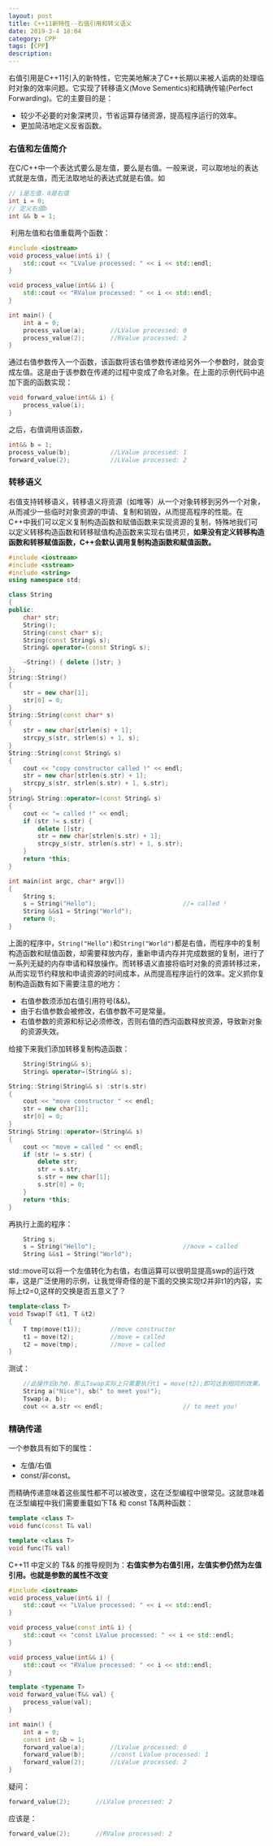 ```yaml
---
layout: post
title: C++11新特性--右值引用和转义语义
date: 2019-3-4 18:04
category: CPP
tags: [CPP]
description: 
---
```


​	右值引用是C++11引入的新特性，它完美地解决了C++长期以来被人诟病的处理临时对象的效率问题。它实现了转移语义(Move Sementics)和精确传输(Perfect Forwarding)。它的主要目的是：

- 较少不必要的对象深拷贝，节省运算存储资源，提高程序运行的效率。
- 更加简洁地定义反省函数。



### 右值和左值简介

​        在C/C++中一个表达式要么是左值，要么是右值。一般来说，可以取地址的表达式就是左值，而无法取地址的表达式就是右值。如

```C++
// i是左值，0是右值
int i = 0;
// 定义右值b
int && b = 1;
```

​	利用左值和右值重载两个函数：

```C++
#include <iostream>
void process_value(int& i) {
	std::cout << "LValue processed: " << i << std::endl;
}

void process_value(int&& i) {
	std::cout << "RValue processed: " << i << std::endl;
}

int main() {
	int a = 0;
	process_value(a);		//LValue processed: 0
	process_value(2);		//RValue processed: 2
}
```

​        通过右值参数传入一个函数，该函数将该右值参数传递给另外一个参数时，就会变成左值。这是由于该参数在传递的过程中变成了命名对象。在上面的示例代码中追加下面的函数实现：

```C++
void forward_value(int&& i) { 
	process_value(i); 
} 
```

之后，右值调用该函数，

```C++
int&& b = 1;
process_value(b);			//LValue processed: 1
forward_value(2);			//LValue processed: 2
```

### 转移语义

​	右值支持转移语义，转移语义将资源（如堆等）从一个对象转移到另外一个对象，从而减少一些临时对象资源的申请、复制和销毁，从而提高程序的性能。在C++中我们可以定义复制构造函数和赋值函数来实现资源的复制，特殊地我们可以定义转移构造函数和转移赋值构造函数来实现右值拷贝，**如果没有定义转移构造函数和转移赋值函数，C++会默认调用复制构造函数和赋值函数。**

```C++
#include <iostream>
#include <sstream>
#include <string>
using namespace std;

class String
{
public:
	char* str;
	String();
	String(const char* s);
	String(const String& s);
	String& operator=(const String& s);

	~String() { delete []str; }
};
String::String()
{
	str = new char[1];
	str[0] = 0;
}
String::String(const char* s)
{
	str = new char[strlen(s) + 1];
	strcpy_s(str, strlen(s) + 1, s);
}
String::String(const String& s)
{
	cout << "copy constructor called !" << endl;
	str = new char[strlen(s.str) + 1];
	strcpy_s(str, strlen(s.str) + 1, s.str);
}
String& String::operator=(const String& s)
{
	cout << "= called !" << endl;
	if (str != s.str) {
		delete []str;
		str = new char[strlen(s.str) + 1];
		strcpy_s(str, strlen(s.str) + 1, s.str);
	}
	return *this;
}

int main(int argc, char* argv[])
{
	String s;
	s = String("Hello");						//= called !
	String &&s1 = String("World");
	return 0;
}
```

​	上面的程序中，```String("Hello")```和```String("World")```都是右值，而程序中的复制构造函数和赋值函数，却需要释放内存，重新申请内存并完成数据的复制，进行了一系列无疑的内存申请和释放操作。而转移语义直接将临时对象的资源转移过来，从而实现节约释放和申请资源的时间成本，从而提高程序运行的效率。定义抓你复制构造函数有如下需要注意的地方：

- 右值参数须添加右值引用符号(&&)。
- 由于右值参数会被修改，右值参数不可是常量。
- 右值参数的资源和标记必须修改，否则右值的西沟函数释放资源，导致新对象的资源失效。

给接下来我们添加转移复制构造函数：

```C++
	String(String&& s);
	String& operator=(String&& s);
```

```C++
String::String(String&& s) :str(s.str)
{
	cout << "move constructor " << endl;
	str = new char[1];
	str[0] = 0;
}
String& String::operator=(String&& s)
{
	cout << "move = called " << endl;
	if (str != s.str) {
		delete str;
		str = s.str;
		s.str = new char[1];
		s.str[0] = 0;
	}
	return *this;
}
```

再执行上面的程序：

```C++
	String s;
	s = String("Hello");						//move = called 
	String &&s1 = String("World");
```

std::move可以将一个左值转化为右值，右值运算可以很明显提高swp的运行效率，这是广泛使用的示例，让我觉得奇怪的是下面的交换实现t2并非t1的内容，实际上t2=0,这样的交换是否五意义了？

```C++
template<class T>
void Tswap(T &t1, T &t2)
{
	T tmp(move(t1));		//move constructor 
	t1 = move(t2);			//move = called 
	t2 = move(tmp);			//move = called 
}
```

测试：

```C++
	//此操作后b为0，那么Tswap实际上只需要执行t1 = move(t2);即可达到相同的效果。
	String a("Nice"), sb(" to meet you!");
	Tswap(a, b);
	cout << a.str << endl;						// to meet you!
```



### 精确传递

一个参数具有如下的属性：

- 左值/右值
- const/非const。

而精确传递意味着这些属性都不可以被改变，这在泛型编程中很常见。这就意味着在泛型编程中我们需要重载如下T& 和 const T&两种函数：

```C++
template <class T> 
void func(const T& val) 

template <class T>
void func(T& val)
```

C++11 中定义的 T&& 的推导规则为：**右值实参为右值引用，左值实参仍然为左值引用。也就是参数的属性不改变**

```C++
#include <iostream>
void process_value(int& i) {
	std::cout << "LValue processed: " << i << std::endl;
}

void process_value(const int& i) {
	std::cout << "const LValue processed: " << i << std::endl;
}

void process_value(int&& i) {
	std::cout << "RValue processed: " << i << std::endl;
}

template <typename T> 
void forward_value(T&& val) {
	process_value(val);
}

int main() {
	int a = 0;
	const int &b = 1;
	forward_value(a);		//LValue processed: 0
	forward_value(b);		//const LValue processed: 1
	forward_value(2);		//LValue processed: 2
}
```

疑问：

```C++
forward_value(2);		//LValue processed: 2
```

应该是：

```C++
forward_value(2);		//RValue processed: 2
```



